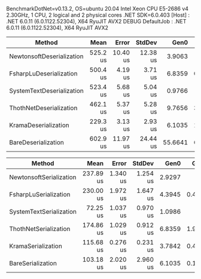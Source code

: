 BenchmarkDotNet=v0.13.2, OS=ubuntu 20.04
Intel Xeon CPU E5-2686 v4 2.30GHz, 1 CPU, 2 logical and 2 physical cores
.NET SDK=6.0.403
  [Host]     : .NET 6.0.11 (6.0.1122.52304), X64 RyuJIT AVX2 DEBUG
  DefaultJob : .NET 6.0.11 (6.0.1122.52304), X64 RyuJIT AVX2


|                    Method |     Mean |    Error |   StdDev |    Gen0 |   Gen1 |  Allocated |
|-------------------------- |---------:|---------:|---------:|--------:|-------:|-----------:|
| NewtonsoftDeserialization | 525.2 us | 10.40 us | 12.38 us |  3.9063 |      - |  106.28 KB |
|   FsharpLuDeserialization | 500.4 us |  4.19 us |  3.71 us |  6.8359 | 0.9766 |  162.78 KB |
| SystemTextDeserialization | 523.4 us |  5.68 us |  5.04 us |  0.9766 |      - |   30.36 KB |
|   ThothNetDeserialization | 462.1 us |  5.37 us |  5.28 us |  9.7656 | 3.4180 |  232.95 KB |
|      KramaDeserialization | 229.3 us |  3.13 us |  2.93 us |  6.1035 | 1.4648 |  141.41 KB |
|       BareDeserialization | 602.9 us | 11.97 us | 24.44 us | 55.6641 | 6.8359 | 1291.71 KB |


|                  Method |      Mean |    Error |   StdDev |   Gen0 |   Gen1 | Allocated |
|------------------------ |----------:|---------:|---------:|-------:|-------:|----------:|
| NewtonsoftSerialization | 237.89 us | 1.340 us | 1.254 us | 2.9297 |      - |  73.32 KB |
|   FsharpLuSerialization | 230.00 us | 1.972 us | 1.647 us | 4.3945 | 0.4883 | 103.85 KB |
| SystemTextSerialization |  72.25 us | 1.037 us | 0.970 us | 1.0986 |      - |  26.88 KB |
|   ThothNetSerialization | 174.86 us | 1.029 us | 0.912 us | 6.8359 | 1.9531 |  157.8 KB |
|      KramaSerialization | 115.68 us | 0.276 us | 0.231 us | 3.7842 | 0.4883 |  88.77 KB |
|       BareSerialization | 103.18 us | 2.020 us | 2.960 us | 6.1035 | 0.1221 |  142.6 KB |

